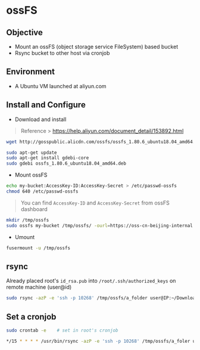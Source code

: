 # ossFS

## Objective

- Mount an ossFS (object storage service FileSystem) based bucket
- Rsync bucket to other host via cronjob

## Environment

- A Ubuntu VM launched at aliyun.com

## Install and Configure

- Download and install

> Reference > https://help.aliyun.com/document_detail/153892.html

```sh
wget http://gosspublic.alicdn.com/ossfs/ossfs_1.80.6_ubuntu18.04_amd64.deb
```

```sh
sudo apt-get update
sudo apt-get install gdebi-core
sudo gdebi ossfs_1.80.6_ubuntu18.04_amd64.deb
```

- Mount ossFS

```sh
echo my-bucket:AccessKey-ID:AccessKey-Secret > /etc/passwd-ossfs
chmod 640 /etc/passwd-ossfs
```

> You can find `AccessKey-ID` and `AccessKey-Secret` from ossFS dashboard

```sh
mkdir /tmp/ossfs
sudo ossfs my-bucket /tmp/ossfs/ -ourl=https://oss-cn-beijing-internal.aliyuncs.com
```

- Umount

```sh
fusermount -u /tmp/ossfs
```

## rsync

Already placed root's `id_rsa.pub` into `/root/.ssh/authorized_keys` on remote machine (user@id)

```sh
sudo rsync -azP -e 'ssh -p 10268' /tmp/ossfs/a_folder user@IP:~/Downloads
```

## Set a cronjob

```sh
sudo crontab -e    # set in root's cronjob

*/15 * * * * /usr/bin/rsync -azP -e 'ssh -p 10268' /tmp/ossfs/a_foler user@IP:~/Downloads
